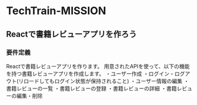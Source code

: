 # TechTrain-MISSION
## Reactで書籍レビューアプリを作ろう
### 要件定義
Reactで書籍レビューアプリを作ります。
用意されたAPIを使って、以下の機能を持つ書籍レビューアプリを作成します。
・ユーザー作成
・ログイン・ログアウト(リロードしてもログイン状態が保持されること)
・ユーザー情報の編集
・書籍レビューの一覧
・書籍レビューの登録
・書籍レビューの詳細
・書籍レビューの編集・削除

